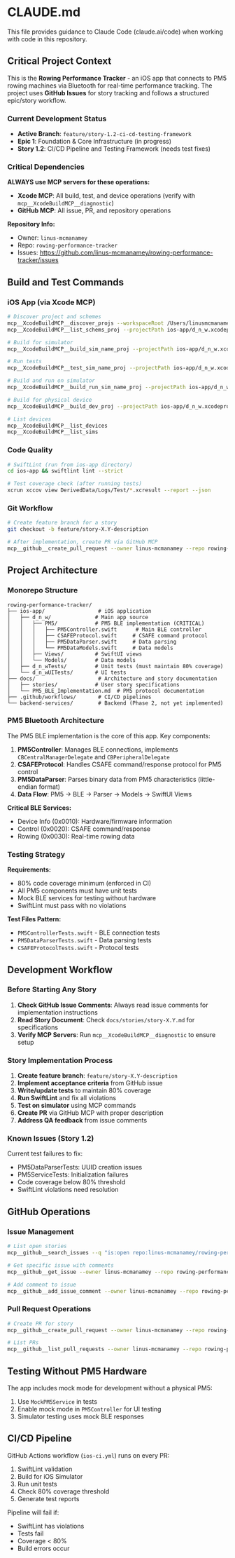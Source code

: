 # CLAUDE.md

This file provides guidance to Claude Code (claude.ai/code) when working with code in this repository.

## Critical Project Context

This is the **Rowing Performance Tracker** - an iOS app that connects to PM5 rowing machines via Bluetooth for real-time performance tracking. The project uses **GitHub Issues** for story tracking and follows a structured epic/story workflow.

### Current Development Status
- **Active Branch**: `feature/story-1.2-ci-cd-testing-framework`
- **Epic 1**: Foundation & Core Infrastructure (in progress)
- **Story 1.2**: CI/CD Pipeline and Testing Framework (needs test fixes)

### Critical Dependencies

**ALWAYS use MCP servers for these operations:**
- **Xcode MCP**: All build, test, and device operations (verify with `mcp__XcodeBuildMCP__diagnostic`)
- **GitHub MCP**: All issue, PR, and repository operations

**Repository Info:**
- Owner: `linus-mcmanamey`
- Repo: `rowing-performance-tracker`
- Issues: https://github.com/linus-mcmanamey/rowing-performance-tracker/issues

## Build and Test Commands

### iOS App (via Xcode MCP)
```bash
# Discover project and schemes
mcp__XcodeBuildMCP__discover_projs --workspaceRoot /Users/linusmcmanamey/Development/surfseer/d_n_w
mcp__XcodeBuildMCP__list_schems_proj --projectPath ios-app/d_n_w.xcodeproj

# Build for simulator
mcp__XcodeBuildMCP__build_sim_name_proj --projectPath ios-app/d_n_w.xcodeproj --scheme d_n_w --simulatorName "iPhone 16"

# Run tests
mcp__XcodeBuildMCP__test_sim_name_proj --projectPath ios-app/d_n_w.xcodeproj --scheme d_n_w --simulatorName "iPhone 16"

# Build and run on simulator
mcp__XcodeBuildMCP__build_run_sim_name_proj --projectPath ios-app/d_n_w.xcodeproj --scheme d_n_w --simulatorName "iPhone 16"

# Build for physical device
mcp__XcodeBuildMCP__build_dev_proj --projectPath ios-app/d_n_w.xcodeproj --scheme d_n_w

# List devices
mcp__XcodeBuildMCP__list_devices
mcp__XcodeBuildMCP__list_sims
```

### Code Quality
```bash
# SwiftLint (run from ios-app directory)
cd ios-app && swiftlint lint --strict

# Test coverage check (after running tests)
xcrun xccov view DerivedData/Logs/Test/*.xcresult --report --json
```

### Git Workflow
```bash
# Create feature branch for a story
git checkout -b feature/story-X.Y-description

# After implementation, create PR via GitHub MCP
mcp__github__create_pull_request --owner linus-mcmanamey --repo rowing-performance-tracker --title "Story X.Y: Title" --head feature/story-X.Y --base main
```

## Project Architecture

### Monorepo Structure
```
rowing-performance-tracker/
├── ios-app/                 # iOS application
│   ├── d_n_w/              # Main app source
│   │   ├── PM5/            # PM5 BLE implementation (CRITICAL)
│   │   │   ├── PM5Controller.swift      # Main BLE controller
│   │   │   ├── CSAFEProtocol.swift     # CSAFE command protocol
│   │   │   ├── PM5DataParser.swift     # Data parsing
│   │   │   └── PM5DataModels.swift     # Data models
│   │   ├── Views/          # SwiftUI views
│   │   └── Models/         # Data models
│   ├── d_n_wTests/         # Unit tests (must maintain 80% coverage)
│   └── d_n_wUITests/       # UI tests
├── docs/                    # Architecture and story documentation
│   ├── stories/            # User story specifications
│   └── PM5_BLE_Implementation.md  # PM5 protocol documentation
├── .github/workflows/       # CI/CD pipelines
└── backend-services/        # Backend (Phase 2, not yet implemented)
```

### PM5 Bluetooth Architecture

The PM5 BLE implementation is the core of this app. Key components:

1. **PM5Controller**: Manages BLE connections, implements `CBCentralManagerDelegate` and `CBPeripheralDelegate`
2. **CSAFEProtocol**: Handles CSAFE command/response protocol for PM5 control
3. **PM5DataParser**: Parses binary data from PM5 characteristics (little-endian format)
4. **Data Flow**: PM5 → BLE → Parser → Models → SwiftUI Views

**Critical BLE Services:**
- Device Info (0x0010): Hardware/firmware information
- Control (0x0020): CSAFE command/response
- Rowing (0x0030): Real-time rowing data

### Testing Strategy

**Requirements:**
- 80% code coverage minimum (enforced in CI)
- All PM5 components must have unit tests
- Mock BLE services for testing without hardware
- SwiftLint must pass with no violations

**Test Files Pattern:**
- `PM5ControllerTests.swift` - BLE connection tests
- `PM5DataParserTests.swift` - Data parsing tests
- `CSAFEProtocolTests.swift` - Protocol tests

## Development Workflow

### Before Starting Any Story

1. **Check GitHub Issue Comments**: Always read issue comments for implementation instructions
2. **Read Story Document**: Check `docs/stories/story-X.Y.md` for specifications
3. **Verify MCP Servers**: Run `mcp__XcodeBuildMCP__diagnostic` to ensure setup

### Story Implementation Process

1. **Create feature branch**: `feature/story-X.Y-description`
2. **Implement acceptance criteria** from GitHub issue
3. **Write/update tests** to maintain 80% coverage
4. **Run SwiftLint** and fix all violations
5. **Test on simulator** using MCP commands
6. **Create PR** via GitHub MCP with proper description
7. **Address QA feedback** from issue comments

### Known Issues (Story 1.2)

Current test failures to fix:
- PM5DataParserTests: UUID creation issues
- PM5ServiceTests: Initialization failures
- Code coverage below 80% threshold
- SwiftLint violations need resolution

## GitHub Operations

### Issue Management
```bash
# List open stories
mcp__github__search_issues --q "is:open repo:linus-mcmanamey/rowing-performance-tracker label:user-story"

# Get specific issue with comments
mcp__github__get_issue --owner linus-mcmanamey --repo rowing-performance-tracker --issue_number <number>

# Add comment to issue
mcp__github__add_issue_comment --owner linus-mcmanamey --repo rowing-performance-tracker --issue_number <number> --body "Comment"
```

### Pull Request Operations
```bash
# Create PR for story
mcp__github__create_pull_request --owner linus-mcmanamey --repo rowing-performance-tracker --title "Story X.Y: Title" --head feature/story-X.Y --base main --body "Implements acceptance criteria for Story X.Y"

# List PRs
mcp__github__list_pull_requests --owner linus-mcmanamey --repo rowing-performance-tracker --state open
```

## Testing Without PM5 Hardware

The app includes mock mode for development without a physical PM5:
1. Use `MockPM5Service` in tests
2. Enable mock mode in `PM5Controller` for UI testing
3. Simulator testing uses mock BLE responses

## CI/CD Pipeline

GitHub Actions workflow (`ios-ci.yml`) runs on every PR:
1. SwiftLint validation
2. Build for iOS Simulator
3. Run unit tests
4. Check 80% coverage threshold
5. Generate test reports

Pipeline will fail if:
- SwiftLint has violations
- Tests fail
- Coverage < 80%
- Build errors occur